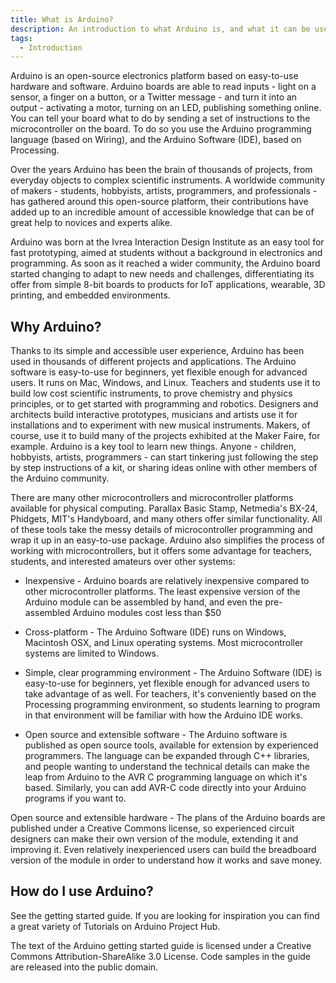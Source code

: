 ```yaml
---
title: What is Arduino?
description: An introduction to what Arduino is, and what it can be used for.
tags: 
  - Introduction
---
```


Arduino is an open-source electronics platform based on easy-to-use hardware and software. Arduino boards are able to read inputs - light on a sensor, a finger on a button, or a Twitter message - and turn it into an output - activating a motor, turning on an LED, publishing something online. You can tell your board what to do by sending a set of instructions to the microcontroller on the board. To do so you use the Arduino programming language (based on Wiring), and the Arduino Software (IDE), based on Processing.

Over the years Arduino has been the brain of thousands of projects, from everyday objects to complex scientific instruments. A worldwide community of makers - students, hobbyists, artists, programmers, and professionals - has gathered around this open-source platform, their contributions have added up to an incredible amount of accessible knowledge that can be of great help to novices and experts alike.

Arduino was born at the Ivrea Interaction Design Institute as an easy tool for fast prototyping, aimed at students without a background in electronics and programming. As soon as it reached a wider community, the Arduino board started changing to adapt to new needs and challenges, differentiating its offer from simple 8-bit boards to products for IoT applications, wearable, 3D printing, and embedded environments.

## Why Arduino?

Thanks to its simple and accessible user experience, Arduino has been used in thousands of different projects and applications. The Arduino software is easy-to-use for beginners, yet flexible enough for advanced users. It runs on Mac, Windows, and Linux. Teachers and students use it to build low cost scientific instruments, to prove chemistry and physics principles, or to get started with programming and robotics. Designers and architects build interactive prototypes, musicians and artists use it for installations and to experiment with new musical instruments. Makers, of course, use it to build many of the projects exhibited at the Maker Faire, for example. Arduino is a key tool to learn new things. Anyone - children, hobbyists, artists, programmers - can start tinkering just following the step by step instructions of a kit, or sharing ideas online with other members of the Arduino community.

There are many other microcontrollers and microcontroller platforms available for physical computing. Parallax Basic Stamp, Netmedia's BX-24, Phidgets, MIT's Handyboard, and many others offer similar functionality. All of these tools take the messy details of microcontroller programming and wrap it up in an easy-to-use package. Arduino also simplifies the process of working with microcontrollers, but it offers some advantage for teachers, students, and interested amateurs over other systems:

- Inexpensive - Arduino boards are relatively inexpensive compared to other microcontroller platforms. The least expensive version of the Arduino module can be assembled by hand, and even the pre-assembled Arduino modules cost less than \$50

- Cross-platform - The Arduino Software (IDE) runs on Windows, Macintosh OSX, and Linux operating systems. Most microcontroller systems are limited to Windows.

- Simple, clear programming environment - The Arduino Software (IDE) is easy-to-use for beginners, yet flexible enough for advanced users to take advantage of as well. For teachers, it's conveniently based on the Processing programming environment, so students learning to program in that environment will be familiar with how the Arduino IDE works.

- Open source and extensible software - The Arduino software is published as open source tools, available for extension by experienced programmers. The language can be expanded through C++ libraries, and people wanting to understand the technical details can make the leap from Arduino to the AVR C programming language on which it's based. Similarly, you can add AVR-C code directly into your Arduino programs if you want to.

Open source and extensible hardware - The plans of the Arduino boards are published under a Creative Commons license, so experienced circuit designers can make their own version of the module, extending it and improving it. Even relatively inexperienced users can build the breadboard version of the module in order to understand how it works and save money.

## How do I use Arduino?

See the getting started guide. If you are looking for inspiration you can find a great variety of Tutorials on Arduino Project Hub.

The text of the Arduino getting started guide is licensed under a Creative Commons Attribution-ShareAlike 3.0 License. Code samples in the guide are released into the public domain.
